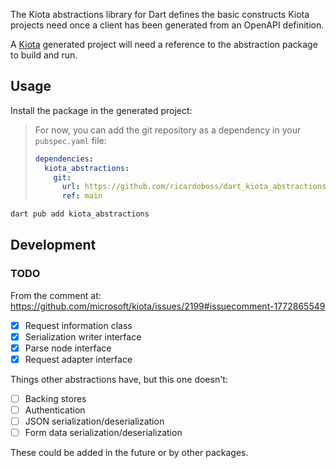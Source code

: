 The Kiota abstractions library for Dart defines the basic constructs Kiota projects need once
a client has been generated from an OpenAPI definition.

A [Kiota](https://github.com/microsoft/kiota) generated project will need a reference to the
abstraction package to build and run.

## Usage

Install the package in the generated project:

> For now, you can add the git repository as a dependency in your `pubspec.yaml` file:
>
> ```yaml
> dependencies:
>   kiota_abstractions:
>     git:
>       url: https://github.com/ricardoboss/dart_kiota_abstractions.git
>       ref: main
> ```

```bash
dart pub add kiota_abstractions
```

## Development

### TODO

From the comment at: https://github.com/microsoft/kiota/issues/2199#issuecomment-1772865549

- [x] Request information class
- [x] Serialization writer interface
- [x] Parse node interface
- [x] Request adapter interface

Things other abstractions have, but this one doesn't:

- [ ] Backing stores
- [ ] Authentication
- [ ] JSON serialization/deserialization
- [ ] Form data serialization/deserialization

These could be added in the future or by other packages.
